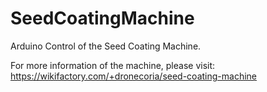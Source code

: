 # SeedCoatingMachine
Arduino Control of the Seed Coating Machine.

For more information of the machine, please visit:
https://wikifactory.com/+dronecoria/seed-coating-machine
